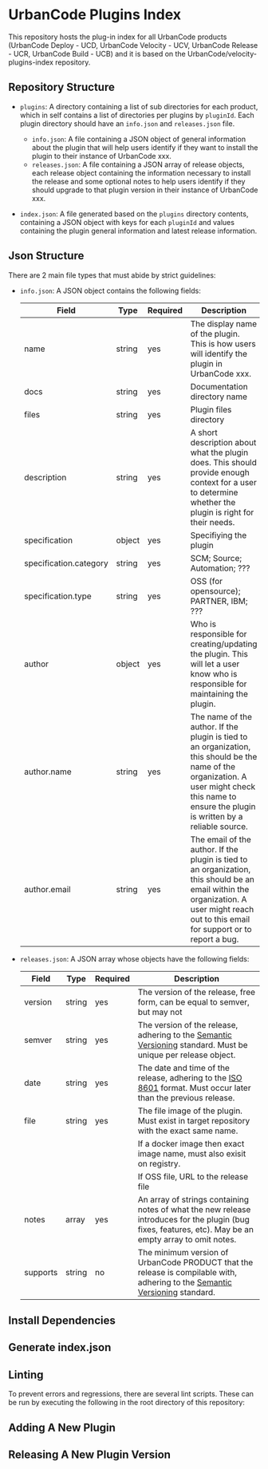 # UrbanCode Plugins Index

This repository hosts the plug-in index for all UrbanCode products (UrbanCode Deploy - UCD, UrbanCode Velocity - UCV, UrbanCode Release - UCR, UrbanCode Build - UCB) and it is based on the UrbanCode/velocity-plugins-index repository.

## Repository Structure

* `plugins`: A directory containing a list of sub directories for each product, which in self contains a list of directories per plugins by `pluginId`. Each plugin directory should have an `info.json` and `releases.json` file.

  * `info.json`: A file containing a JSON object of general information about the plugin that will help users identify if they want to install the plugin to their instance of UrbanCode xxx.
  * `releases.json`: A file containing a JSON array of release objects, each release object containing the information necessary to install the release and some optional notes to help users identify if they should upgrade to that plugin version in their instance of UrbanCode xxx.

* `index.json`: A file generated based on the `plugins` directory contents, containing a JSON object with keys for each `pluginId` and values containing the plugin general information and latest release information.

## Json Structure

There are 2 main file types that must abide by strict guidelines:

* `info.json`: A JSON object contains the following fields:

    | Field                  | Type   | Required | Description             |
    |------------------------|--------|----------|-------------------------|
    | name                   | string | yes      | The display name of the plugin. This is how users will identify the plugin in UrbanCode xxx.  |
    | docs                   | string | yes      | Documentation directory name |
    | files                  | string | yes      | Plugin files directory |
    | description            | string | yes      | A short description about what the plugin does. This should provide enough context for a user to determine whether the plugin is right for their needs. |
    | specification          | object | yes      | Specifiying the plugin |
    | specification.category | string | yes      |  SCM; Source; Automation; ??? |
    | specification.type     | string | yes      |  OSS (for opensource); PARTNER, IBM; ??? |
    | author                 | object | yes      | Who is responsible for creating/updating the plugin. This will let a user know who is responsible for maintaining the plugin. |
    | author.name            | string | yes      | The name of the author. If the plugin is tied to an organization, this should be the name of the organization. A user might check this name to ensure the plugin is written by a reliable source. |
    | author.email           | string | yes      | The email of the author. If the plugin is tied to an organization, this should be an email within the organization. A user might reach out to this email for support or to report a bug.          |

* `releases.json`: A JSON array whose objects have the following fields:

    | Field | Type | Required | Description |
    | ----- | ---- | -------- | ----------- |
    | version | string | yes | The version of the release, free form, can be equal to semver, but may not |
    | semver | string | yes | The version of the release, adhering to the [Semantic Versioning](https://semver.org/) standard. Must be unique per release object. |
    | date | string | yes | The date and time of the release, adhering to the [ISO 8601](https://web.archive.org/web/20171020085148/https://www.loc.gov/standards/datetime/ISO_DIS%208601-2.pdf) format. Must occur later than the previous release. |
    | file | string | yes | The file image of the plugin. Must exist in target repository with the exact same name. |
    |      |        |     | If a docker image then exact image name, must also exisit on registry. |
    |      |        |     | If OSS file, URL to the release file |
    | notes | array | yes | An array of strings containing notes of what the new release introduces for the plugin (bug fixes, features, etc). May be an empty array to omit notes. |
    | supports | string | no | The minimum version of UrbanCode PRODUCT that the release is compilable with, adhering to the [Semantic Versioning](https://semver.org/) standard. |

## Install Dependencies

## Generate index.json

## Linting

To prevent errors and regressions, there are several lint scripts. These can be run by executing the following in the root directory of this repository:

## Adding A New Plugin

## Releasing A New Plugin Version
